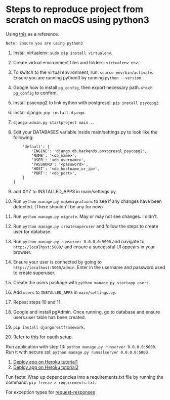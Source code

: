 # Steps to reproduce project from scratch on macOS using python3

Using [this](https://www.enterprisedb.com/postgres-tutorials/how-use-postgresql-django) as a reference.

``Note: Ensure you are using python3``

1. Install virtualenv: `sudo pip install virtualenv`.
2. Create virtual environment files and folders: `virtualenv env`.
3. To switch to the virtual environment, run: `source env/bin/activate`. Ensure you are running python3 by running `python --version`.
4. Google how to install ``pg_config``, then export necessary path. `which pg_config` to confirm.
5. Install psycopg2 to link python with postgresql: `pip install psycopg2`.
6. Install django: `pip install django`.
7. `django-admin.py startproject main .`.
8. Edit your DATABASES variable inside main/settings.py to look like the following:

    ```DATABASES = {
        'default': {
            'ENGINE': 'django.db.backends.postgresql_psycopg2',
            'NAME': ‘<db_name>’,
            'USER': '<db_username>',
            'PASSWORD': '<password>',
            'HOST': '<db_hostname_or_ip>',
            'PORT': '<db_port>',
        }
    }
    ```

9. add XYZ to INSTALLED_APPS in main/settings.py
10. Run `python manage.py makemigrations` to see if any changes have been detected. (There shouldn't be any for now)
11. Run `python manage.py migrate`. May or may not see changes. I didn't.
12. Run `python manage.py createsuperuser` and follow the steps to create user for database.
13. Run `python manage.py runserver 0.0.0.0:5000` and navigate to ``http://localhost:5000/`` and ensure a successful UI appears in your browser.
14. Ensure your user is connected by going to ``http://localhost:5000/admin``. Enter in the username and password used to create superuser.
15. Create the users package with `python manage.py startapp users`.
16. Add ``users`` to ``INSTALLED_APPS`` in ``main/settings.py``.
17. Repeat steps 10 and 11.
18. Google and install pgAdmin. Once running, go to database and ensure users.user table has been created.
19. `pip install djangorestframework`.
20. Refer to [this](https://django-oauth-toolkit.readthedocs.io/en/latest/tutorial/tutorial_01.html) for oauth setup.

Run application with step 13: `python manage.py runserver 0.0.0.0:5000`.
Run it with secure ssl: `python manage.py runsslserver 0.0.0.0:5000`

1. [Deploy app on Heroku tutorial1](https://medium.com/@hdsingh13/deploying-django-app-on-heroku-with-postgres-as-backend-b2f3194e8a43)
2. [Deploy app on Heroku tutorial2](https://medium.com/@BennettGarner/deploying-django-to-heroku-connecting-heroku-postgres-fcc960d290d1)

Fun facts:
Wrap up dependencies into a requirements.txt file by running the command: `pip freeze > requirements.txt`.

For exception types for [request-responses](https://docs.djangoproject.com/en/3.0/ref/request-response/#django.http.HttpResponseBadRequest)
